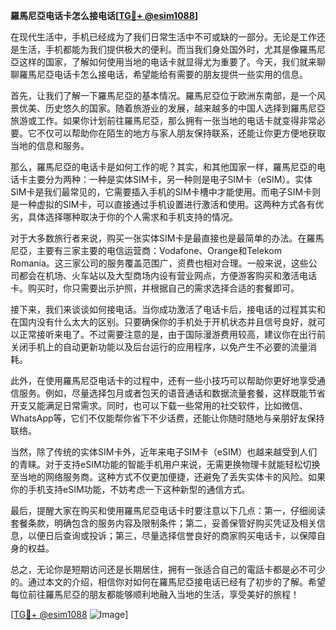**羅馬尼亞电话卡怎么接电话[[TG💪+ @esim1088](https://t.me/s/esim1088)]**

在现代生活中，手机已经成为了我们日常生活中不可或缺的一部分。无论是工作还是生活，手机都能为我们提供极大的便利。而当我们身处国外时，尤其是像羅馬尼亞这样的国家，了解如何使用当地的电话卡就显得尤为重要了。今天，我们就来聊聊羅馬尼亞电话卡怎么接电话，希望能给有需要的朋友提供一些实用的信息。

首先，让我们了解一下羅馬尼亞的基本情况。羅馬尼亞位于欧洲东南部，是一个风景优美、历史悠久的国家。随着旅游业的发展，越来越多的中国人选择到羅馬尼亞旅游或工作。如果你计划前往羅馬尼亞，那么拥有一张当地的电话卡就变得非常必要。它不仅可以帮助你在陌生的地方与家人朋友保持联系，还能让你更方便地获取当地的信息和服务。

那么，羅馬尼亞的电话卡是如何工作的呢？其实，和其他国家一样，羅馬尼亞的电话卡主要分为两种：一种是实体SIM卡，另一种则是电子SIM卡（eSIM）。实体SIM卡是我们最常见的，它需要插入手机的SIM卡槽中才能使用。而电子SIM卡则是一种虚拟的SIM卡，可以直接通过手机设置进行激活和使用。这两种方式各有优劣，具体选择哪种取决于你的个人需求和手机支持的情况。

对于大多数旅行者来说，购买一张实体SIM卡是最直接也是最简单的办法。在羅馬尼亞，主要有三家主要的电信运营商：Vodafone、Orange和Telekom Romania。这三家公司的服务覆盖范围广，资费也相对合理。一般来说，这些公司都会在机场、火车站以及大型商场内设有营业网点，方便游客购买和激活电话卡。购买时，你只需要出示护照，并根据自己的需求选择合适的套餐即可。

接下来，我们来谈谈如何接电话。当你成功激活了电话卡后，接电话的过程其实和在国内没有什么太大的区别。只要确保你的手机处于开机状态并且信号良好，就可以正常接听来电了。不过需要注意的是，由于国际漫游费用较高，建议你在出行前关闭手机上的自动更新功能以及后台运行的应用程序，以免产生不必要的流量消耗。

此外，在使用羅馬尼亞电话卡的过程中，还有一些小技巧可以帮助你更好地享受通信服务。例如，尽量选择包月或者包天的语音通话和数据流量套餐，这样既能节省开支又能满足日常需求。同时，也可以下载一些常用的社交软件，比如微信、WhatsApp等，它们不仅能帮你省下不少话费，还能让你随时随地与亲朋好友保持联络。

当然，除了传统的实体SIM卡外，近年来电子SIM卡（eSIM）也越来越受到人们的青睐。对于支持eSIM功能的智能手机用户来说，无需更换物理卡就能轻松切换至当地的网络服务商。这种方式不仅更加便捷，还避免了丢失实体卡的风险。如果你的手机支持eSIM功能，不妨考虑一下这种新型的通信方式。

最后，提醒大家在购买和使用羅馬尼亞电话卡时要注意以下几点：第一，仔细阅读套餐条款，明确包含的服务内容及限制条件；第二，妥善保管好购买凭证及相关信息，以便日后查询或投诉；第三，尽量选择信誉良好的商家购买电话卡，以保障自身的权益。

总之，无论你是短期访问还是长期居住，拥有一张适合自己的電話卡都是必不可少的。通过本文的介绍，相信你对如何在羅馬尼亞接电话已经有了初步的了解。希望每位前往羅馬尼亞的朋友都能够顺利地融入当地的生活，享受美好的旅程！

[[TG💪+ @esim1088](https://t.me/s/esim1088) ![Image](https://i.postimg.cc/4NQfJmqS/Snipaste-2025-05-13-00-14-12.png)]